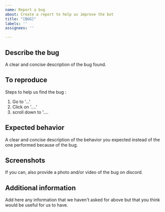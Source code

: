 ```yaml
---
name: Report a bug
about: Create a report to help us improve the bot
title: "[BUG]"
labels: ''
assignees: ''

---
```


## Describe the bug

A clear and concise description of the bug found.

## To reproduce

Steps to help us find the bug :

1. Go to '...'
2. Click on '....'
3. scroll down to '....

## Expected behavior

A clear and concise description of the behavior you expected instead of the one performed because of the bug.

## Screenshots

If you can, also provide a photo and/or video of the bug on discord.

## Additional information

Add here any information that we haven't asked for above but that you think would be useful for us to have.
